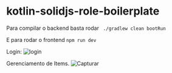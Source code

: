 # kotlin-solidjs-role-boilerplate

Para compilar o backend basta rodar ` ./gradlew clean bootRun`

E para rodar o frontend `npm run dev`

Login:
![login](https://github.com/user-attachments/assets/28bc84f1-36f7-4137-8158-3083616d5ac9)

Gerenciamento de Items.
![Capturar](https://github.com/user-attachments/assets/3a46ec0b-c577-4e08-873f-e86400500888)
